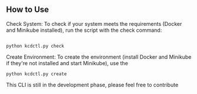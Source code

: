 ## How to Use

Check System: To check if your system meets the requirements (Docker and Minikube installed), run the script with the check command:
```

python kcdctl.py check
```
Create Environment: To create the environment (install Docker and Minikube if they're not installed and start Minikube), use the 
```
python kcdctl.py create
```

This CLI is still in the development phase, please feel free to contribute
